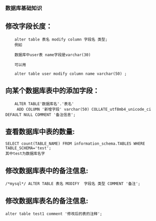 ### 数据库基础知识

## 修改字段长度：
``` 
    alter table 表名 modify column 字段名 类型;
    例如

    数据库中user表 name字段是varchar(30)

    可以用

    alter table user modify column name varchar(50) ;
``` 

## 向某个数据库表中的添加字段：
``` 
    ALTER TABLE'数据库名'.'表名' 
     ADD COLUMN '新增字段' varchar(50) COLLATE_utf8mb4_unicode_ci DEFAULT NULL COMMENT '备注信息';
```  
## 查看数据库中表的数量:
```
SELECT count(TABLE_NAME) FROM information_schema.TABLES WHERE TABLE_SCHEMA='test';
其中test为数据库名字
```

## 修改数据库表中的备注信息:
```
/*mysql*/ ALTER TABLE 表名 MODIFY  字段名 类型 COMMENT '备注';

```

## 修改数据库表名的备注信息:
```
alter table test1 comment '修改后的表的注释';

```
